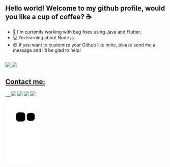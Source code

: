 ## Hello world! Welcome to my github profile, would you like a cup of coffee? ☕

- 🐛 I'm currently working with bug fixes using Java and Flutter. 
- 💻 I’m learning about Node.js.
- 😊 If you want to customize your Github like mine, please send me a message and I'll be glad to help!

##

<div>
  <a href="https://github.com/gu-alves">
  <img height="166em" src="https://github-readme-stats.vercel.app/api?username=gu-alves&show_icons=true&theme=radical&include_all_commits=true&count_private=true"/>
    <img height="166em" src="https://github-readme-stats.vercel.app/api/top-langs/?username=gu-alves&layout=compact&langs_count=16&theme=radical"/>
</div>
  
## Contact me:
  
<div>
  &emsp;
  <a href="https://api.whatsapp.com/send?phone=5541987669897" target="_blank"><img src="https://img.shields.io/badge/WhatsApp-25D366?style=for-the-badge&logo=whatsapp&logoColor=white" target="_blank"></a>
  <a href="https://t.me/GustavoHenriqueAlves" target="_blank"><img src="https://img.shields.io/badge/Telegram-2CA5E0?style=for-the-badge&logo=telegram&logoColor=white" target="_blank"></a>
  <a href = "mailto:he.gustavoalves@gmail.com"><img src="https://img.shields.io/badge/Gmail-D14836?style=for-the-badge&logo=gmail&logoColor=white" target="_blank"></a>
  <a href="https://www.linkedin.com/in/gu-alves/" target="_blank"><img src="https://img.shields.io/badge/LinkedIn-0077B5?style=for-the-badge&logo=linkedin&logoColor=white" target="_blank"></a> 
</div>
  
  ![Snake animation](https://github.com/gu-alves/gu-alves/blob/output/github-contribution-grid-snake.svg)
